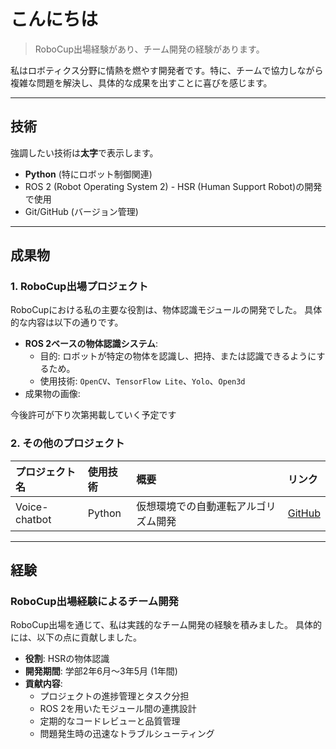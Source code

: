 # こんにちは

> RoboCup出場経験があり、チーム開発の経験があります。

私はロボティクス分野に情熱を燃やす開発者です。特に、チームで協力しながら複雑な問題を解決し、具体的な成果を出すことに喜びを感じます。

---

## 技術

強調したい技術は**太字**で表示します。

* **Python** (特にロボット制御関連)
* ROS 2 (Robot Operating System 2) - HSR (Human Support Robot)の開発で使用
* Git/GitHub (バージョン管理)

---

## 成果物

### 1. RoboCup出場プロジェクト

RoboCupにおける私の主要な役割は、物体認識モジュールの開発でした。
具体的な内容は以下の通りです。

* **ROS 2ベースの物体認識システム**:
    * 目的: ロボットが特定の物体を認識し、把持、または認識できるようにするため。
    * 使用技術: `OpenCV`、`TensorFlow Lite`、`Yolo`、`Open3d`
* 成果物の画像:

今後許可が下り次第掲載していく予定です

### 2. その他のプロジェクト

| プロジェクト名       | 使用技術      | 概要                                         | リンク                                       |
| :------------------- | :------------ | :------------------------------------------- | :------------------------------------------- |
| Voice-chatbot | Python | 仮想環境での自動運転アルゴリズム開発         | [GitHub](https://github.com/dev-ryu-lea/voice-chatbot)   |

---

## 経験

### RoboCup出場経験によるチーム開発

RoboCup出場を通じて、私は実践的なチーム開発の経験を積みました。
具体的には、以下の点に貢献しました。

* **役割**: HSRの物体認識
* **開発期間**: 学部2年6月～3年5月 (1年間)
* **貢献内容**:
    * プロジェクトの進捗管理とタスク分担
    * ROS 2を用いたモジュール間の連携設計
    * 定期的なコードレビューと品質管理
    * 問題発生時の迅速なトラブルシューティング

